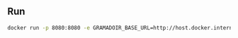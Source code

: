 

## Run
```bash
docker run -p 8080:8080 -e GRAMADOIR_BASE_URL=http://host.docker.internal:5050 caffalaughrey/irish-mcp-gateway
```
